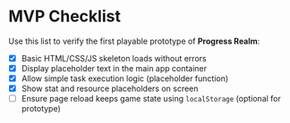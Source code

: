 # MVP Checklist

Use this list to verify the first playable prototype of **Progress Realm**:

- [x] Basic HTML/CSS/JS skeleton loads without errors
- [x] Display placeholder text in the main app container
- [x] Allow simple task execution logic (placeholder function)
- [x] Show stat and resource placeholders on screen
- [ ] Ensure page reload keeps game state using `localStorage` (optional for prototype)
